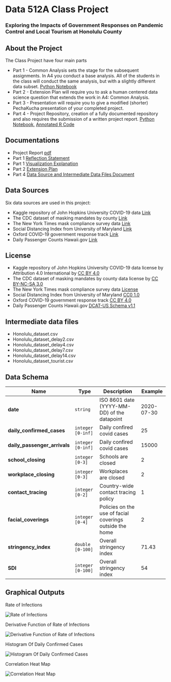 # Data 512A Class Project

### Exploring the Impacts of Government Responses on Pandemic Control and Local Tourism at Honolulu County

## About the Project

The Class Project have four main parts

- Part 1 - Common Analysis sets the stage for the subsequent assignments. In A4 you conduct a base analysis. All of the students in the class will conduct the same analysis, but with a slightly different data subset. [Python Notebook](https://github.com/qcwang77/Data512ProjectRepository/blob/main/DocumentedCode/Part%201%20-%20Common%20Analysis.ipynb) 
- Part 2 - Extension Plan will require you to ask a human centered data science question that extends the work in A4: Common Analysis. 
- Part 3 - Presentation will require you to give a modified (shorter) PechaKucha presentation of your completed project.
- Part 4 - Project Repository, creation of a fully documented repository and also requires the submission of a written project report. [Python Notebook](https://github.com/qcwang77/Data512ProjectRepository/blob/main/DocumentedCode/Part%204%20-%20Data%20Processing.ipynb),  [Annotated R Code](https://github.com/qcwang77/Data512ProjectRepository/blob/main/DocumentedCode/Project%20Part4%20-%20Regression%20Analysis.R) 

## Documentations
- Project Report [pdf](https://github.com/qcwang77/Data512ProjectRepository/blob/main/Report%20Document.pdf)
- Part 1 [Reflection Statement](https://github.com/qcwang77/Data512ProjectRepository/blob/main/Part1Documentation/Reflection%20Statement.pdf)
- Part 1 [Visualization Explanation](https://github.com/qcwang77/Data512ProjectRepository/blob/main/Part1Documentation/Visualization%20Explanation.pdf)
- Part 2 [Extension Plan](https://github.com/qcwang77/Data512ProjectRepository/blob/main/Part1Documentation/Part%202%20-%20An%20Extension%20Plan.pdf)
- Part 4 [Data Source and Intermediate Data Files Document](https://github.com/qcwang77/Data512ProjectRepository/blob/main/Part1Documentation/Data%20Source%20and%20Intermediate%20Data%20Files%20Document.pdf)

## Data Sources

Six data sources are used in this project:

- Kaggle repository of John Hopkins University COVID-19 data [Link](https://www.kaggle.com/datasets/antgoldbloom/covid19-data-from-john-hopkins-university)
- The CDC dataset of masking mandates by county [Link](https://data.cdc.gov/Policy-Surveillance/U-S-State-and-Territorial-Public-Mask-Mandates-Fro/62d6-pm5i)
- The New York Times mask compliance survey data [Link](https://github.com/nytimes/covid-19-data/tree/master/mask-use)
- Social Distancing Index from University of Maryland [Link](https://dataverse.harvard.edu/dataset.xhtml?persistentId=doi:10.7910/DVN/ZAKKCE)
- Oxford COVID-19 government response track [Link](https://github.com/GoogleCloudPlatform/covid-19-open-data/blob/main/docs/table-government-response.md)
- Daily Passenger Counts Hawaii.gov [Link](https://dbedt.hawaii.gov/visitor/daily-passenger-counts/international-passenger-counts/)

## License

- Kaggle repository of John Hopkins University COVID-19 data license by Attribution 4.0 International by [CC BY 4.0](https://creativecommons.org/licenses/by/4.0/)
- The CDC dataset of masking mandates by county data license by [CC BY-NC-SA 3.0](https://creativecommons.org/licenses/by-nc-sa/3.0/)
- The New York Times mask compliance survey data [License](https://github.com/nytimes/covid-19-data/blob/master/LICENSE)
- Social Distancing Index from University of Maryland [CC0 1.0](https://creativecommons.org/publicdomain/zero/1.0/)
- Oxford COVID-19 government response track [CC BY 4.0](https://creativecommons.org/licenses/by/4.0/)
- Daily Passenger Counts Hawaii.gov [DCAT-US Schema v1.1](https://resources.data.gov/resources/dcat-us/)

## Intermediate data files

- Honolulu_dataset.csv
- Honolulu_dataset_delay2.csv
- Honolulu_dataset_delay4.csv
- Honolulu_dataset_delay7.csv
- Honolulu_dataset_delay14.csv
- Honolulu_dataset_tourist.csv

## Data Schema

| Name | Type | Description | Example |
| ---- | ---- | ----------- | ------- |
| **date** | `string` | ISO 8601 date (YYYY-MM-DD) of the datapoint | 2020-07-30 |
| **daily_confirmed_cases** | `integer` `[0-inf]` | Daily confired covid cases | 25 |
| **daily_passenger_arrivals** | `integer` `[0-inf]` | Daily confired covid cases | 15000 |
| **school_closing** | `integer` `[0-3]` | Schools are closed | 2 |
| **workplace_closing** | `integer` `[0-3]` | Workplaces are closed | 2 |
| **contact_tracing** | `integer` `[0-2]` | Country-wide contact tracing policy | 1 |
| **facial_coverings** | `integer` `[0-4]` | Policies on the use of facial coverings outside the home | 2 |
| **stringency_index** | `double` `[0-100]` | Overall stringency index | 71.43 |
| **SDI** | `integer` `[0-100]` | Overall stringency index | 54 |

## Graphical Outputs

Rate of Infections

![Rate of Infections](https://github.com/qcwang77/Data512ProjectRepository/blob/main/GraphicalOutpus/Rate%20of%20Infections.jpg)

Derivative Function of Rate of Infections

![Derivative Function of Rate of Infections](https://github.com/qcwang77/Data512ProjectRepository/blob/main/GraphicalOutpus/Derivative%20Function%20of%20Rate%20of%20Infections.jpg)

Histogram Of Daily Confirmed Cases

![Histogram Of Daily Confirmed Cases](https://github.com/qcwang77/Data512ProjectRepository/blob/main/GraphicalOutpus/Histogram%20Of%20Daily%20Confirmed%20Cases.JPG)

Correlation Heat Map

![Correlation Heat Map](https://github.com/qcwang77/Data512ProjectRepository/blob/main/GraphicalOutpus/Correlation%20Heat%20Map.JPG)

